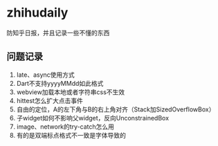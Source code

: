 # zhihudaily

防知乎日报，并且记录一些不懂的东西

## 问题记录
1. late、async使用方式
2. Dart不支持yyyyMMdd如此格式
3. webview加载本地或者字符串css不生效
4. hittest怎么扩大点击事件
5. 自由的定位，A的左下角与B的右上角对齐（Stack加SizedOverflowBox）
6. 子widget如何不影响父widget，反向UnconstrainedBox
7. image、network的try-catch怎么用
8. 有的是双端标点格式不一致是字体导致的